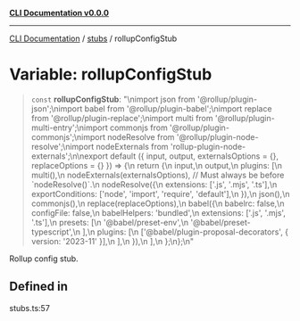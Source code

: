 [**CLI Documentation v0.0.0**](../../README.md)

***

[CLI Documentation](../../modules.md) / [stubs](../README.md) / rollupConfigStub

# Variable: rollupConfigStub

> `const` **rollupConfigStub**: "\nimport json from '@rollup/plugin-json';\nimport babel from '@rollup/plugin-babel';\nimport replace from '@rollup/plugin-replace';\nimport multi from '@rollup/plugin-multi-entry';\nimport commonjs from '@rollup/plugin-commonjs';\nimport nodeResolve from '@rollup/plugin-node-resolve';\nimport nodeExternals from 'rollup-plugin-node-externals';\n\nexport default (\{ input, output, externalsOptions = \{\}, replaceOptions = \{\} \}) =\> \{\n  return \{\n    input,\n    output,\n    plugins: \[\n      multi(),\n      nodeExternals(externalsOptions), // Must always be before \`nodeResolve()\`.\n      nodeResolve(\{\n        extensions: \['.js', '.mjs', '.ts'\],\n        exportConditions: \['node', 'import', 'require', 'default'\],\n      \}),\n      json(),\n      commonjs(),\n      replace(replaceOptions),\n      babel(\{\n        babelrc: false,\n        configFile: false,\n        babelHelpers: 'bundled',\n        extensions: \['.js', '.mjs', '.ts'\],\n        presets: \[\n          '@babel/preset-env',\n          '@babel/preset-typescript',\n        \],\n        plugins: \[\n          \['@babel/plugin-proposal-decorators', \{ version: '2023-11' \}\],\n        \],\n      \}),\n    \],\n  \};\n\};\n"

Rollup config stub.

## Defined in

stubs.ts:57
